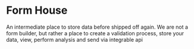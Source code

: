 # Form House
An intermediate place to store data before shipped off again. We are not a form builder, but rather a place to create a validation process, store your data, view, perform analysis and send via integrable api
